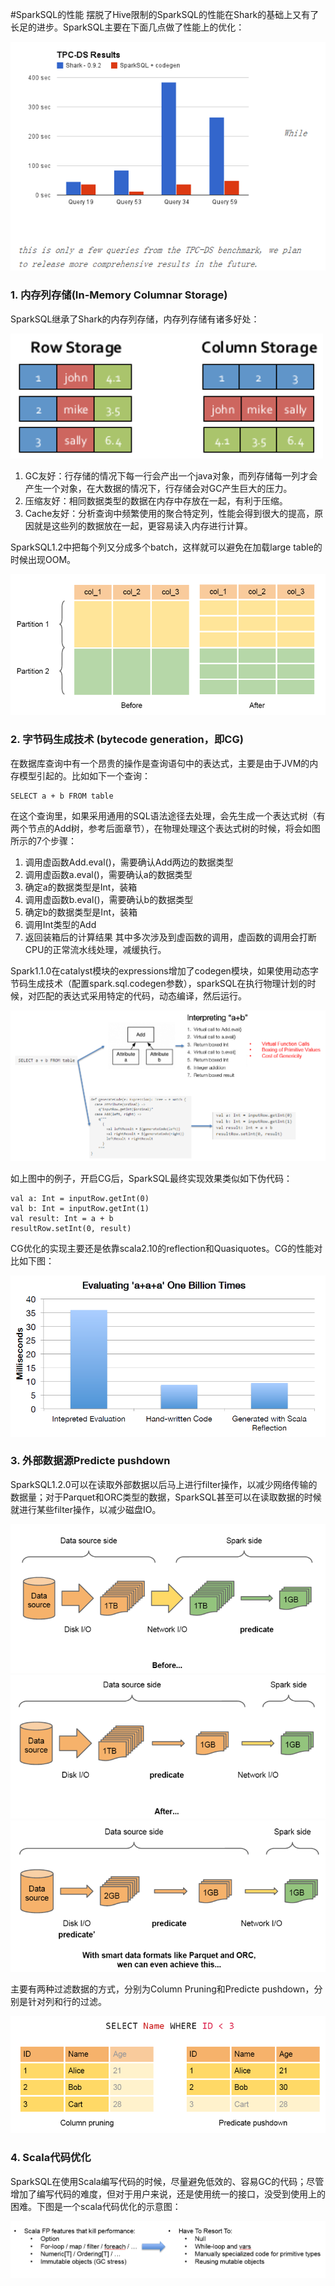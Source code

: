 #SparkSQL的性能
摆脱了Hive限制的SparkSQL的性能在Shark的基础上又有了长足的进步。SparkSQL主要在下面几点做了性能上的优化：

![](/images/SparkSQL-vs-Shark.png)

### 1. 内存列存储(In-Memory Columnar Storage)
SparkSQL继承了Shark的内存列存储，内存列存储有诸多好处：

![](/images/column-store.png)

1. GC友好：行存储的情况下每一行会产出一个java对象，而列存储每一列才会产生一个对象，在大数据的情况下，行存储会对GC产生巨大的压力。
2. 压缩友好：相同数据类型的数据在内存中存放在一起，有利于压缩。
3. Cache友好：分析查询中频繁使用的聚合特定列，性能会得到很大的提高，原因就是这些列的数据放在一起，更容易读入内存进行计算。

SparkSQL1.2中把每个列又分成多个batch，这样就可以避免在加载large table的时候出现OOM。

![](/images/column-store2.png)

### 2. 字节码生成技术 (bytecode generation，即CG)
在数据库查询中有一个昂贵的操作是查询语句中的表达式，主要是由于JVM的内存模型引起的。比如如下一个查询：
```
SELECT a + b FROM table
```
 在这个查询里，如果采用通用的SQL语法途径去处理，会先生成一个表达式树（有两个节点的Add树，参考后面章节），在物理处理这个表达式树的时候，将会如图所示的7个步骤：
1.	调用虚函数Add.eval()，需要确认Add两边的数据类型
2.	调用虚函数a.eval()，需要确认a的数据类型
3.	确定a的数据类型是Int，装箱
4.	调用虚函数b.eval()，需要确认b的数据类型
5.	确定b的数据类型是Int，装箱
6.	调用Int类型的Add
7.	返回装箱后的计算结果
其中多次涉及到虚函数的调用，虚函数的调用会打断CPU的正常流水线处理，减缓执行。

Spark1.1.0在catalyst模块的expressions增加了codegen模块，如果使用动态字节码生成技术（配置spark.sql.codegen参数），sparkSQL在执行物理计划的时候，对匹配的表达式采用特定的代码，动态编译，然后运行。

![](/images/code-generation.png)

如上图中的例子，开启CG后，SparkSQL最终实现效果类似如下伪代码：
```
val a: Int = inputRow.getInt(0)
val b: Int = inputRow.getInt(1)
val result: Int = a + b
resultRow.setInt(0, result)
```

CG优化的实现主要还是依靠scala2.10的reflection和Quasiquotes。CG的性能对比如下图：

![](/images/code-generation2.png)

### 3. 外部数据源Predicte pushdown
SparkSQL1.2.0可以在读取外部数据以后马上进行filter操作，以减少网络传输的数据量；对于Parquet和ORC类型的数据，SparkSQL甚至可以在读取数据的时候就进行某些filter操作，以减少磁盘IO。

![](/images/predicate-pushdown1.png)
![](/images/predicate-pushdown2.png)
![](/images/predicate-pushdown3.png)

主要有两种过滤数据的方式，分别为Column Pruning和Predicte pushdown，分别是针对列和行的过滤。

![](/images/column-pruning.png)

### 4. Scala代码优化
SparkSQL在使用Scala编写代码的时候，尽量避免低效的、容易GC的代码；尽管增加了编写代码的难度，但对于用户来说，还是使用统一的接口，没受到使用上的困难。下图是一个scala代码优化的示意图：

![](/images/scala-code.png)


